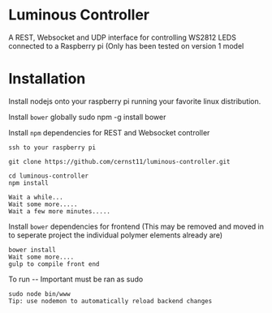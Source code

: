 Luminous Controller
==================

A REST,  Websocket and UDP interface for controlling WS2812 LEDS connected to a Raspberry pi (Only has been tested on version 1 model 

Installation
===

Install nodejs onto your raspberry pi running your favorite linux distribution.

Install `bower` globally
  sudo npm -g install bower
  
Install `npm` dependencies for REST and Websocket controller 

    ssh to your raspberry pi

    git clone https://github.com/cernst11/luminous-controller.git
  
    cd luminous-controller 
    npm install
    
    Wait a while...
    Wait some more.....
    Wait a few more minutes.....

Install `bower` dependencies for frontend (This may be removed and moved in to seperate project the individual polymer elements already are)

    bower install
    Wait some more....
    gulp to compile front end 
  
To run -- Important must be ran as sudo

    sudo node bin/www
    Tip: use nodemon to automatically reload backend changes
  
